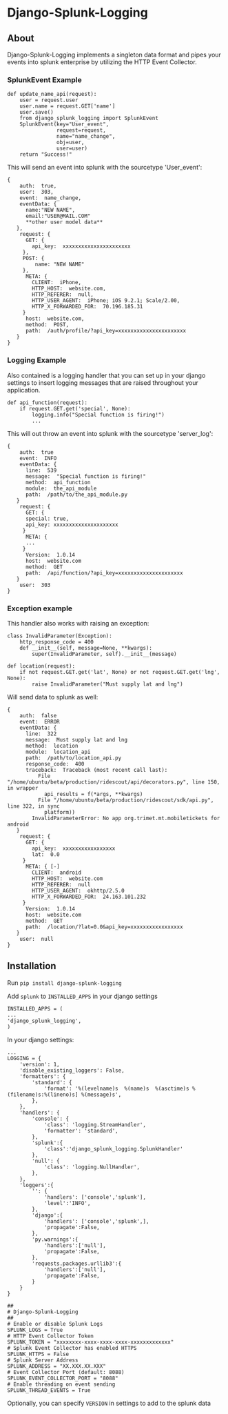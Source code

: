 # Django-Splunk-Logging

## About
Django-Splunk-Logging implements a singleton data format and pipes your events into splunk enterprise by utilizing the HTTP Event Collector.

### SplunkEvent Example
```
def update_name_api(request):
    user = request.user
    user.name = request.GET['name']
    user.save()
    from django_splunk_logging import SplunkEvent
    SplunkEvent(key="User_event",
                request=request,
                name="name_change",
                obj=user,
                user=user)
    return "Success!"
```

This will send an event into splunk with the sourcetype 'User_event':
```
{
    auth:  true,
    user:  303,
    event:  name_change,
    eventData: {
      name:"NEW NAME",
      email:"USER@MAIL.COM"
      **other user model data**
   },
    request: {
      GET: {
        api_key:  xxxxxxxxxxxxxxxxxxxxxx 
     },
     POST: {
         name: "NEW NAME"
     },
      META: {
        CLIENT:  iPhone,
        HTTP_HOST:  website.com,
        HTTP_REFERER:  null,
        HTTP_USER_AGENT:  iPhone; iOS 9.2.1; Scale/2.00,
        HTTP_X_FORWARDED_FOR:  70.196.185.31 
     } 
      host:  website.com,
      method:  POST,
      path:  /auth/profile/?api_key=xxxxxxxxxxxxxxxxxxxxxx 
   } 
}
```

### Logging Example
Also contained is a logging handler that you can set up in your django settings to insert logging messages that are raised throughout your application.
```
def api_function(request):
    if request.GET.get('special', None):
        logging.info("Special function is firing!")
        ...
```
This will out throw an event into splunk with the sourcetype 'server_log':
```
{
    auth:  true
    event:  INFO 
    eventData: {
      line:  539 
      message:  "Special function is firing!"
      method:  api_function 
      module:  the_api_module 
      path:  /path/to/the_api_module.py
   } 
    request: {
      GET: { 
      special: true,
      api_key: xxxxxxxxxxxxxxxxxxxxx
     } 
      META: {
      ... 
     } 
      Version:  1.0.14 
      host:  website.com 
      method:  GET 
      path:  /api/function/?api_key=xxxxxxxxxxxxxxxxxxxxx 
   } 
    user:  303 
}
```

### Exception example
This handler also works with raising an exception:
```
class InvalidParameter(Exception):
    http_response_code = 400
    def __init__(self, message=None, **kwargs):
        super(InvalidParameter, self).__init__(message)

def location(request):
    if not request.GET.get('lat', None) or not request.GET.get('lng', None):
        raise InvalidParameter("Must supply lat and lng")
```

Will send data to splunk as well:
```
{
    auth:  false 
    event:  ERROR 
    eventData: {
      line:  322 
      message:  Must supply lat and lng
      method:  location
      module:  location_api
      path:  /path/to/location_api.py
      response_code:  400 
      traceback:  Traceback (most recent call last):
          File "/home/ubuntu/beta/production/ridescout/api/decorators.py", line 150, in wrapper
            api_results = f(*args, **kwargs)
          File "/home/ubuntu/beta/production/ridescout/sdk/api.py", line 322, in sync
            platform))
        InvalidParameterError: No app org.trimet.mt.mobiletickets for android
   } 
    request: {
      GET: {
        api_key:  xxxxxxxxxxxxxxxxx 
        lat:  0.0 
     } 
      META: { [-] 
        CLIENT:  android 
        HTTP_HOST:  website.com 
        HTTP_REFERER:  null 
        HTTP_USER_AGENT:  okhttp/2.5.0 
        HTTP_X_FORWARDED_FOR:  24.163.101.232 
     } 
      Version:  1.0.14 
      host:  website.com 
      method:  GET 
      path:  /location/?lat=0.0&api_key=xxxxxxxxxxxxxxxxx 
   } 
    user:  null 
}
```

## Installation
Run `pip install django-splunk-logging`

Add `splunk` to `INSTALLED_APPS` in your django settings
```
INSTALLED_APPS = (
...
'django_splunk_logging',
)
```

In your django settings:
```
...
LOGGING = {
    'version': 1,
    'disable_existing_loggers': False,
    'formatters': {
        'standard': {
            'format': '%(levelname)s  %(name)s  %(asctime)s %(filename)s:%(lineno)s] %(message)s',
        },
    },
    'handlers': {
        'console': {
            'class': 'logging.StreamHandler',
            'formatter': 'standard',
        },
        'splunk':{
            'class':'django_splunk_logging.SplunkHandler'
        },
        'null': {
            'class': 'logging.NullHandler',
        },
    },
    'loggers':{
        '': {
            'handlers': ['console','splunk'],
            'level':'INFO',
        },
        'django':{
            'handlers': ['console','splunk',],
            'propagate':False,
        },
        'py.warnings':{
            'handlers':['null'],
            'propagate':False,
        },
        'requests.packages.urllib3':{
            'handlers':['null'],
            'propagate':False,
        }
    }
}

##
# Django-Splunk-Logging
##
# Enable or disable Splunk Logs
SPLUNK_LOGS = True
# HTTP Event Collector Token
SPLUNK_TOKEN = "xxxxxxxx-xxxx-xxxx-xxxx-xxxxxxxxxxxxx"
# Splunk Event Collector has enabled HTTPS
SPLUNK_HTTPS = False
# Splunk Server Address
SPLUNK_ADDRESS = "XX.XXX.XX.XXX"
# Event Collector Port (default: 8088)
SPLUNK_EVENT_COLLECTOR_PORT = "8088"
# Enable threading on event sending
SPLUNK_THREAD_EVENTS = True
```

Optionally, you can specify `VERSION` in settings to add to the splunk data
